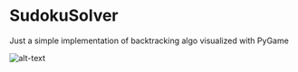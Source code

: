 # SudokuSolver
Just a simple implementation of backtracking algo visualized with PyGame

![alt-text](https://github.com/zinzin2312/SudokuSolver/blob/master/visual/the-gif.gif)

